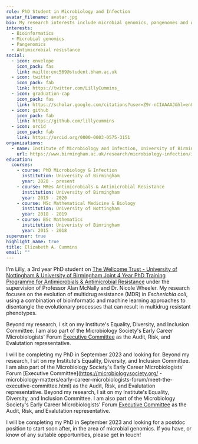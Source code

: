 ```yaml
---
role: PhD Student in Microbiology and Infection
avatar_filename: avatar.jpg
bio: My research interests include microbial genomics, pangenomes and AMR.
interests:
  - Bioinformatics
  - Microbial genomics
  - Pangenomics
  - Antimicrobial resistance
social:
  - icon: envelope
    icon_pack: fas
    link: mailto:exc569@student.bham.ac.uk
  - icon: twitter
    icon_pack: fab
    link: https://twitter.com/LillyCummins_
  - icon: graduation-cap
    icon_pack: fas
    link: https://scholar.google.com/citations?user=Z9r-nCIAAAAJ&hl=en&oi=ao
  - icon: github
    icon_pack: fab
    link: https://github.com/lillycummins
  - icon: orcid
    icon_pack: fab
    link: https://orcid.org/0000-0003-0575-3151
organizations:
  - name: Institute of Microbiology and Infection, University of Birmingham
    url: https://www.birmingham.ac.uk/research/microbiology-infection/index.aspx
education:
  courses:
    - course: PhD Microbiology & Infection
      institution: University of Birmingham
      year: 2020 - present
    - course: MRes Antimicrobials & Antimicrobial Resistance
      institution: University of Birmingham
      year: 2019 - 2020
    - course: MSc Mathematical Medicine & Biology
      institution: University of Nottingham
      year: 2018 - 2019
    - course: BSc Mathematics
      institution: Univeristy of Bimringham
      year: 2015 - 2018
superuser: true
highlight_name: true
title: Elizabeth A. Cummins
email: ""
---
```

I'm Lilly, a 3rd year PhD student on [The Wellcome Trust - University of Nottingham & University of Birmingham Joint 4 Year PhD Training Programme for Antimicrobials & Antimicrobial Resistance](https://www.birmingham.ac.uk/schools/mds-graduate-school/wellcome-aamr/index.aspx) under the supervision of Professor Alan McNally and Dr. Nicole Wheeler. My research focuses on the evolution of multidrug resistance (MDR) in *Escherichia coli*, using a combination of bioinformatic and machine learning approaches to disentangle the evolutionary processes that can result in multidrug resistant phenotypes.

Beyond my research, I sit on my Institute's Equality, Diversity, and Inclusion Committee. I am also part of the Microbiology Society's Early Career Microbiologists' Forum [Executive Committee](https://microbiologysociety.org/why-microbiology-matters/early-career-microbiologists-forum/meet-the-executive-committee.html) as the Audit, Risk, and Evalutation representative.

I will be completing my PhD in September 2023 and looking for. 
Beyond my research, I sit on my Institute's Equality, Diversity, and Inclusion Committee. I am also part of the Microbiology Society's Early Career Microbiologists' Forum [Executive Committee](https://microbiologysociety.org/
-microbiology-matters/early-career-microbiologists-forum/meet-the-executive-committee.html) as the Audit, Risk, and Evalutation representative.
Beyond my research, I sit on my Institute's Equality, Diversity, and Inclusion Committee. I am also part of the Microbiology Society's Early Career Microbiologists' Forum [Executive Committee](https://microbiologysociety.org/why-microbiology-matters/early-career-microbiologists-forum/meet-the-executive-committee.html) as the Audit, Risk, and Evalutation representative.

I will be completing my PhD in September 2023 and looking for a postdoc position to start soon after, in the area of microbial genomics. If you have, or know of any suitable opportunities, please get in touch!
